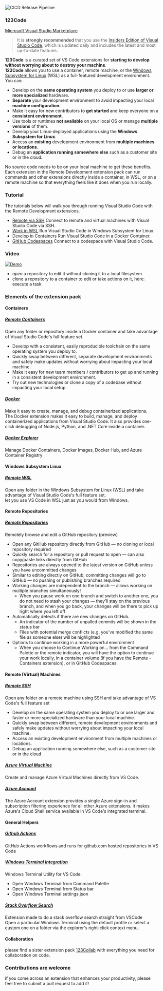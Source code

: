 ![CICD Release Pipeline](https://github.com/the-cognitiveservices-ninja/123Code/actions/workflows/main.yml/badge.svg)

### 123Code
[Microsoft Visual Studio Marketplace](https://marketplace.visualstudio.com/items?itemName=holgerimbery.123code)  

> It is **strongly recommended** that you use the [Insiders Edition of Visual Studio Code](https://code.visualstudio.com/insiders/), which is updated daily and includes the latest and most up-to-date features.  

**123Code** is a curated set of VS Code extensions for **starting to develop without worrying about to destroy your machine**.  
**123Code** allows you to use a container, remote machine, or the [Windows Subsystem for Linux](https://docs.microsoft.com/windows/wsl) (WSL) as a full-featured development environment. You can:

* Develop on the **same operating system** you deploy to or use **larger or more specialized** hardware.
* **Separate** your development environment to avoid impacting your local **machine configuration**.
* Make it easy for new contributors to **get started** and keep everyone on a **consistent environment**.
* Use tools or runtimes **not available** on your local OS or manage **multiple versions** of them.
* Develop your Linux-deployed applications using the **Windows Subsystem for Linux**.
* Access an **existing** development environment from **multiple machines or locations**.
* Debug an **application running somewhere else** such as a customer site or in the cloud.

No source code needs to be on your local machine to get these benefits. Each extension in the Remote Development extension pack can run commands and other extensions directly inside a container, in WSL, or on a remote machine so that everything feels like it does when you run locally.


### Tutorial

The tutorials below will walk you through running Visual Studio Code with the Remote Development extensions.

* [Remote via SSH](https://code.visualstudio.com/docs/remote/ssh-tutorial)
  Connect to remote and virtual machines with Visual Studio Code via SSH.
* [Work in WSL](https://code.visualstudio.com/docs/remote/wsl-tutorial)
  Run Visual Studio Code in Windows Subsystem for Linux.
* [Develop in Containers](https://code.visualstudio.com/docs/remote/containers-tutorial)
  Run Visual Studio Code in a Docker Container.
* [GitHub Codespaces](https://docs.github.com/github/developing-online-with-codespaces/using-codespaces-in-visual-studio-code)
  Connect to a codespace with Visual Studio Code.

### Video
[![Demo](https://j.gifs.com/MZ9ElB.gif)](https://www.youtube.com/watch?v=8CSLgsIS_2k)  

* *open* a repository to edit it without cloning it to a local filesystem
* clone a repository to a container to edit or take actions on it, here: execute a task  



### Elements of the extension pack

#### Containers
##### [Remote Containers](https://marketplace.visualstudio.com/items?itemName=ms-vscode-remote.remote-containers)
Open any folder or repository inside a Docker container and take advantage of Visual Studio Code's full feature set. <br>

* Develop with a consistent, easily reproducible toolchain on the same operating system you deploy to.
* Quickly swap between different, separate development environments and safely make updates without worrying about impacting your local machine.
* Make it easy for new team members / contributors to get up and running in a consistent development environment.
* Try out new technologies or clone a copy of a codebase without impacting your local setup.

##### [Docker](https://marketplace.visualstudio.com/items?itemName=ms-azuretools.vscode-docker)
Make it easy to create, manage, and debug containerized applications.
<br>
The Docker extension makes it easy to build, manage, and deploy containerized applications from Visual Studio Code. It also provides one-click debugging of Node.js, Python, and .NET Core inside a container.

##### [Docker Explorer](https://marketplace.visualstudio.com/items?itemName=formulahendry.docker-explorer)
Manage Docker Containers, Docker Images, Docker Hub, and Azure Container Registry


#### Windows Subsystem Linux 
##### [Remote WSL](https://marketplace.visualstudio.com/items?itemName=ms-vscode-remote.remote-wsl)
Open any folder in the Windows Subsystem for Linux (WSL) and take advantage of Visual Studio Code's full feature set.
<br>
let you use VS Code in WSL just as you would from Windows.

#### Remote Repositories
##### [Remote Repositories](https://marketplace.visualstudio.com/items?itemName=GitHub.remotehub-insiders)  
Remotely browse and edit a GitHub repository (preview)
<br>
* Open any GitHub repository directly from GitHub — no cloning or local repository required
* Quickly search for a repository or pull request to open — can also copy/paste links directly from GitHub
* Repositories are always opened to the latest version on GitHub unless you have uncommitted changes
* Similar to editing directly on GitHub, committing changes will go to GitHub — no pushing or publishing branches required
* Working changes are independent to the branch — allows working on multiple branches simultaneously!
   * When you pause work on one branch and switch to another one, you do not need to stash your changes — they’ll stay on the previous branch, and when you go back, your changes will be there to pick up right where you left off
* Automatically detects if there are new changes on GitHub.
   * An indicator of the number of unpulled commits will be shown in the status bar
   * Files with potential merge conflicts (e.g. you've modified the same file as someone else) will be highlighted
* Options to continue working in a more powerful environment
   * When you choose to Continue Working on... from the Command Palette or the remote indicator, you will have the option to continue your work locally, in a container volume (if you have the Remote - Containers extension), or in GitHub Codespaces

#### Remote (Virtual) Machines
##### [Remote SSH](https://marketplace.visualstudio.com/items?itemName=ms-vscode-remote.remote-ssh)
Open any folder on a remote machine using SSH and take advantage of VS Code's full feature set
<br>
* Develop on the same operating system you deploy to or use larger and faster or more specialized hardware than your local machine.
* Quickly swap between different, remote development environments and safely make updates without worrying about impacting your local machine.
* Access an existing development environment from multiple machines or locations.
* Debug an application running somewhere else, such as a customer site or in the cloud

##### [Azure Virtual Machine](https://marketplace.visualstudio.com/items?itemName=ms-azuretools.vscode-azurevirtualmachines)
Create and manage Azure Virtual Machines directly from VS Code.

##### [Azure Account](https://marketplace.visualstudio.com/items?itemName=ms-vscode.azure-account)
The Azure Account extension provides a single Azure sign-in and subscription filtering experience for all other Azure extensions. It makes Azure's Cloud Shell service available in VS Code's integrated terminal.

#### General Helpers
##### [Github Actions](https://marketplace.visualstudio.com/items?itemName=cschleiden.vscode-github-actions)
GitHub Actions workflows and runs for github.com hosted repositories in VS Code

##### [Windows Terminal Integration](https://marketplace.visualstudio.com/items?itemName=Tyriar.windows-terminal)
Windows Terminal Utility for VS Code.
<br>
* Open Windows Terminal from Command Palette
* Open Windows Terminal from Status bar
* Open Windows Terminal settings.json

##### [Stack Overflow Search](https://marketplace.visualstudio.com/items?itemName=gcrev93.StackSearchExt)  
Extension made to do a stack overflow search straight from VSCode
<br>
Open a particular Windows Terminal using the default profile or select a custom one on a folder via the explorer's right-click context menu.

#### Collaboration
please find a sister extension pack [123Collab](https://marketplace.visualstudio.com/items?itemName=holgerimbery.123collab) with everything you need for collaboration on code.

### Contributions are welcome
if you come across an extension that enhances your productivity, please feel free to submit a pull request to add it!

